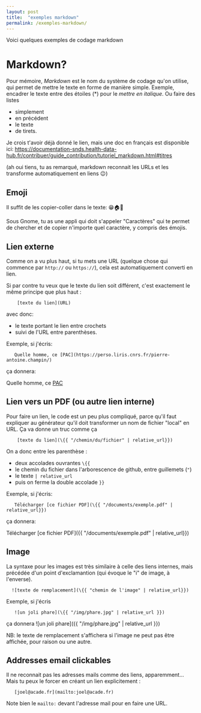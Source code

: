 ```yaml
---
layout: post
title:  "exemples markdown"
permalink: /exemples-markdown/
---
```


Voici quelques exemples de codage markdown

# Markdown?

Pour mémoire, *Markdown* est le nom du système de codage qu'on utilise, qui permet de mettre le texte en forme de manière simple.
Exemple, encadrer le texte entre des étoiles (*) pour le *mettre en italique*.
Ou faire des listes
- simplement
- en précédent
- le texte
- de tirets.

Je crois t'avoir déjà donné le lien, mais une doc en français est disponible ici: https://documentation-snds.health-data-hub.fr/contribuer/guide_contribution/tutoriel_markdown.html#titres

(ah oui tiens, tu as remarqué, markdown reconnait les URLs et les transforme automatiquement en liens 😉)

## Emoji

Il suffit de les copier-coller dans le texte: 😁🏠📢

Sous Gnome, tu as une appli qui doit s'appeler "Caractères" qui te permet de chercher et de copier n'importe quel caractère, y compris des émojis.

## Lien externe

Comme on a vu plus haut, si tu mets une URL (quelque chose qui commence par `http://` ou `https://`), cela est automatiquement converti en lien.

Si par contre tu veux que le texte du lien soit différent, c'est exactement le même principe que plus haut :

```
    [texte du lien](URL)
```

avec donc:
- le texte portant le lien entre crochets
- suivi de l'URL entre parenthèses.


Exemple, si j'écris:
```
   Quelle homme, ce [PAC](https://perso.liris.cnrs.fr/pierre-antoine.champin/)
```
ça donnera:

   Quelle homme, ce [PAC](https://perso.liris.cnrs.fr/pierre-antoine.champin/)


## Lien vers un PDF (ou autre lien interne)

Pour faire un lien, le code est un peu plus compliqué,
parce qu'il faut expliquer au générateur qu'il doit transformer un nom de fichier "local" en URL.
Ça va donne un truc comme ça 

```
    [texte du lien](\{{ "/chemin/du/fichier" | relative_url}})
```

On a donc entre les parenthèse :

* deux accolades ouvrantes `\{{`
* le chemin du fichier dans l'arborescence de github, entre guillemets (`"`)
* le texte `| relative_url`
* puis on ferme la double accolade `}}`

Exemple, si j'écris:
```
   Télécharger [ce fichier PDF](\{{ "/documents/exemple.pdf" | relative_url}})
```
ça donnera:

   Télécharger [ce fichier PDF]({{ "/documents/exemple.pdf" | relative_url}})

## Image

La syntaxe pour les images est très similaire à celle des liens internes, mais précédée d'un point d'exclamantion (qui évoque le "i" de image, à l'enverse).

```
  ![texte de remplacement](\{{ "chemin de l'image" | relative_url}})
```

Exemple, si j'écris
```
   ![un joli phare](\{{ "/img/phare.jpg" | relative_url }})
```
ça donnera
   ![un joli phare]({{ "/img/phare.jpg" | relative_url }})

NB: le texte de remplacement s'affichera si l'image ne peut pas être affichée, pour raison ou une autre.

## Addresses email clickables

Il ne reconnait pas les adresses mails comme des liens, apparemment... Mais tu peux le forcer en créant un lien explicitement :

```
   [joel@acade.fr](mailto:joel@acade.fr)
```

Note bien le `mailto:` devant l'adresse mail pour en faire une URL.